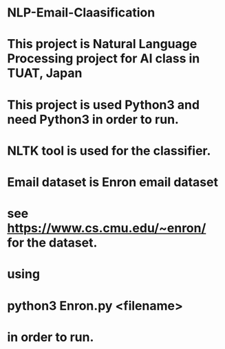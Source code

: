 # NLP-Email-Claasification
# This project is Natural Language Processing project for AI class in TUAT, Japan
# This project is used Python3 and need Python3 in order to run.
# NLTK tool is used for the classifier.
# Email dataset is Enron email dataset
# see https://www.cs.cmu.edu/~enron/ for the dataset.
# using 
# python3 Enron.py \<filename\>
# in order to run. 
